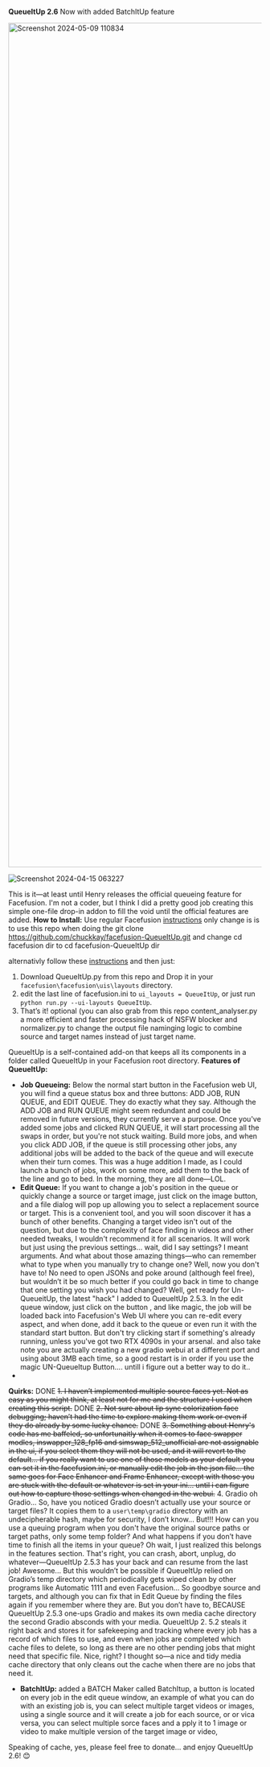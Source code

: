  **QueueItUp 2.6** Now with added BatchItUp feature
 
<img width="1679" alt="Screenshot 2024-05-09 110834" src="https://github.com/chuckkay/QueueItUp/assets/10617746/ebf49e9b-04f6-4373-9c33-636dd43e23da">



![Screenshot 2024-04-15 063227](https://github.com/chuckkay/QueueItUp/assets/10617746/971e2bd3-df87-412e-998a-9e93b7d19f63)

This is it—at least until Henry releases the official queueing feature for Facefusion. I'm not a coder, but I think I did a pretty good job creating this simple one-file drop-in addon to fill the void until the official features are added.
**How to Install:**
Use regular Facefusion [instructions](https://docs.facefusion.io/installation) only change is is to use this repo when doing the  git clone https://github.com/chuckkay/facefusion-QueueItUp.git 
and change cd facefusion dir to cd facefusion-QueueItUp dir

alternativly follow these [instructions](https://docs.facefusion.io/installation) and then just:
1. Download QueueItUp.py from this repo and Drop it in your `facefusion\facefusion\uis\layouts` directory.
2. edit the last line of facefusion.ini to `ui_layouts = QueueItUp`, or just run `python run.py --ui-layouts QueueItUp`.
3. That’s it!   optional (you can also grab from this repo content_analyser.py a more efficient and faster processing hack of NSFW blocker and normalizer.py to change the output file naminging logic to combine source and target names instead of just target name.


QueueItUp is a self-contained add-on that keeps all its components in a folder called QueueItUp in your Facefusion root directory.
**Features of QueueItUp:**
- **Job Queueing:** Below the normal start button in the Facefusion web UI, you will find a queue status box and three buttons: ADD JOB, RUN QUEUE, and EDIT QUEUE. They do exactly what they say. Although the ADD JOB and RUN QUEUE might seem redundant and could be removed in future versions, they currently serve a purpose. Once you've added some jobs and clicked RUN QUEUE, it will start processing all the swaps in order, but you're not stuck waiting. Build more jobs, and when you click ADD JOB, if the queue is still processing other jobs, any additional jobs will be added to the back of the queue and will execute when their turn comes. This was a huge addition I made, as I could launch a bunch of jobs, work on some more, add them to the back of the line and go to bed. In the morning, they are all done—LOL.
- **Edit Queue:** If you want to change a job's position in the queue or quickly change a source or target image, just click on the image button, and a file dialog will pop up allowing you to select a replacement source or target. This is a convenient tool, and you will soon discover it has a bunch of other benefits. Changing a target video isn't out of the question, but due to the complexity of face finding in videos and other needed tweaks, I wouldn't recommend it for all scenarios. It will work but just using the previous settings... wait, did I say settings? I meant arguments. And what about those amazing things—who can remember what to type when you manually try to change one? Well, now you don't have to! No need to open JSONs and poke around (although feel free), but wouldn’t it be so much better if you could go back in time to change that one setting you wish you had changed? Well, get ready for Un-QueueitUp, the latest "hack" I added to QueueItUp 2.5.3. In the edit queue window, just click on the button , and like magic, the job will be loaded back into Facefusion's Web UI where you can re-edit every aspect, and when done, add it back to the queue or even run it with the standard start button. But don't try clicking start if something's already running, unless you've got two RTX 4090s in your arsenal. and also take note you are actually creating a new gradio webui at a different port  and using about 3MB each time, so a good restart is in order if you use the magic UN-QueueItup Button.... untill i figure out a better way to do it..
- 
**Quirks:**
DONE ~~1. I haven’t implemented multiple source faces yet. Not as easy as you might think, at least not for me and the structure I used when creating this script.~~
DONE ~~2. Not sure about lip sync colorization face debugging; haven’t had the time to explore making them work or even if they do already by some lucky chance.~~
DONE ~~3. Something about Henry's code has me baffeled, so unfortunaitly when it comes to face swapper modles, inswapper_128_fp16 and simswap_512_unofficial are not assignable in the ui, if you select them they will not be used, and it will revert to the default...   if you really want to use one of those models as your default you can set it in the facefusion.ini, or manually edit the job in the json file...   the same goes for Face Enhancer and Frame Enhancer, except with those you are stuck with the default or whatever is set in your ini...  until i can figure out how to capture those settings when changed in the webui.~~
4. Gradio oh Gradio... So, have you noticed Gradio doesn’t actually use your source or target files? It copies them to a `user\temp\gradio` directory with an undecipherable hash, maybe for security, I don’t know... But!!! How can you use a queuing program when you don't have the original source paths or target paths, only some temp folder? And what happens if you don’t have time to finish all the items in your queue? Oh wait, I just realized this belongs in the features section. That's right, you can crash, abort, unplug, do whatever—QueueItUp 2.5.3 has your back and can resume from the last job! Awesome... But this wouldn’t be possible if QueueItUp relied on Gradio’s temp directory which periodically gets wiped clean by other programs like Automatic 1111 and even Facefusion... So goodbye source and targets, and although you can fix that in Edit Queue by finding the files again if you remember where they are. But you don’t have to, BECAUSE QueueItUp 2.5.3 one-ups Gradio and makes its own media cache directory the second Gradio absconds with your media. QueueItUp 2. 5.2 steals it right back and stores it for safekeeping and tracking where every job has a record of which files to use, and even when jobs are completed which cache files to delete, so long as there are no other pending jobs that might need that specific file. Nice, right? I thought so—a nice and tidy media cache directory that only cleans out the cache when there are no jobs that need it.

- **BatchItUp:**
added a BATCH Maker called BatchItup, a button is located on every job in the edit queue window, an example of what you can do with an existing job is,  you can select multiple target videos or images, using a single source and it will create a job for each source, or or vica versa, you can select multiple sorce faces and a pply it to 1 image or video to make multiple version of the target image or video,  


Speaking of cache, yes, please feel free to donate... and enjoy QueueItUp 2.6! 😊


